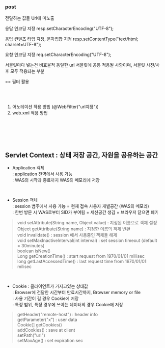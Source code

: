 
### post

전달하는 값들 Url에 미노출


응답 인코딩 지정 
resp.setCharacterEncoding("UTF-8");

응답 컨텐츠 타입 지정, 문자집합 지정 
resp.setContentType("text/html; charset=UTF-8");

요청 인코딩 지정 
req.setCharacterEncoding("UTF-8");

서블릿마다 넣는건 비효율적
동일한 url 서블릿에 공통 적용될 사항이며,
서블릿 사전/사후 모두 적용되는 부분

== 필터 활용


<br><br>

1. 어노테이션 적용 방법 (@WebFilter("url지정")) 
2. web.xml 적용 방법




<br><br><br><br>

## Servlet Context : 상태 저장 공간, 자원을 공유하는 공간 




 
- Application 객체    
	: application 전역에서 사용 가능   
	: WAS의 시작과 종료까지 WAS의 메모리에 저장   
<br>

- Session 객체   
	 : session 범주에서 사용 가능 = 현재 접속 사용자 개별공간 (WAS의 메모리)      
	 : 한번 방문 시 WAS로부터 SID가 부여됨 = 세션공간 생김 = 브라우저 닫으면 폐기   
	 		   
>	void setAttribute(String name, Object value) : 지정된 이름으로 객체 설정    
>	Object getAttribute(String name) : 지정한 이름의 객체 반환    
>	void invalidate() : session 에서 사용중인 객체들 해제    	 
>	void setMaxInactiveInterval(int interval) : set session timeout (default = 30minutes)    
>	boolean isNew()   
>	Long getCreationTime() : start request from 1970/01/01 millisec   
>	long getLastAccessedTime() : last request time from 1970/01/01 milisec   


<br>

- Cookie : 클라이언트가 가지고있는 상태값        
		 : Browser에 전달한 시간부터 만료시간까지, Browser memory or file       
		 : 사용 기간이 길 경우 Cookie에 저장       
		 : 특정 범위, 특정 경우에 쓰이는 데이터의 경우 Cookie에 저장   
		 
>	getHeader("remote-host") : header info   
>	getParameter("x") : user data   
>	Cookie[] getCookies()   
>	addCookies() : save at client   
>	setPath("url")   
>	setMaxAge() : set expiration sec   







